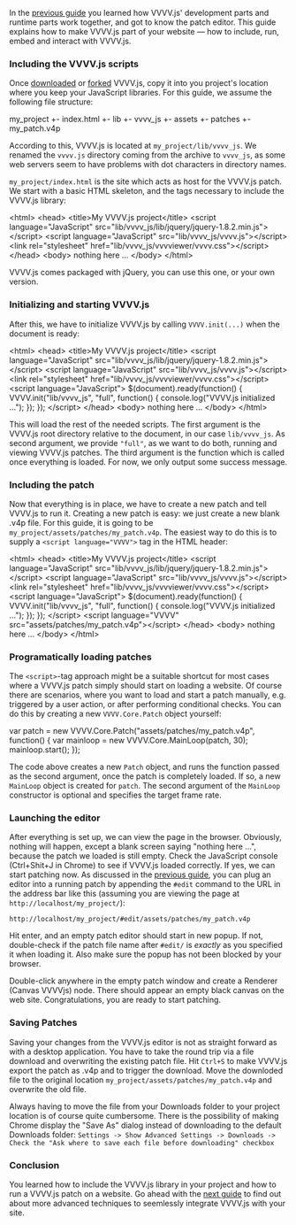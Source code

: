 In the [previous guide](/learn/patching) you learned how VVVV.js' development parts and runtime parts work together, and got to know
the patch editor. This guide explains how to make VVVV.js part of your website &mdash; how to include, run, embed and interact with VVVV.js.

### Including the VVVV.js scripts

Once [downloaded](/start) or [forked](http://github.com/zauner/vvvv.js) VVVV.js, copy it into you project's location where you keep your
JavaScript libraries. For this guide, we assume the following file structure:

<div class="code">my_project
  +- index.html
  +- lib
     +- vvvv_js
  +- assets
     +- patches
        +- my_patch.v4p</div>

According to this, VVVV.js is located at `my_project/lib/vvvv_js`. We renamed the `vvvv.js` directory coming from the archive to
`vvvv_js`, as some web servers seem to have problems with dot characters in directory names.

`my_project/index.html` is the site which acts as host for the VVVV.js patch. We start with a basic HTML skeleton, and the tags necessary to
include the VVVV.js library:

<div class="code">&lt;html&gt;
  &lt;head&gt;
    &lt;title&gt;My VVVV.js project&lt;/title&gt;
    <span class="highlight">&lt;script language="JavaScript" src="lib/vvvv_js/lib/jquery/jquery-1.8.2.min.js"&gt;&lt;/script&gt;
    &lt;script language="JavaScript" src="lib/vvvv_js/vvvv.js"&gt;&lt;/script&gt;
    &lt;link rel="stylesheet" href="lib/vvvv_js/vvvviewer/vvvv.css"&gt;&lt;/script&gt;</span>
  &lt;/head&gt;
  &lt;body&gt;
  nothing here ...
  &lt;/body&gt;
&lt;/html&gt;</div>

VVVV.js comes packaged with jQuery, you can use this one, or your own version.

### Initializing and starting VVVV.js

After this, we have to initialize VVVV.js by calling `VVVV.init(...)` when the document is ready:

<div class="code">&lt;html&gt;
  &lt;head&gt;
    &lt;title&gt;My VVVV.js project&lt;/title&gt;
    &lt;script language="JavaScript" src="lib/vvvv_js/lib/jquery/jquery-1.8.2.min.js"&gt;&lt;/script&gt;
    &lt;script language="JavaScript" src="lib/vvvv_js/vvvv.js"&gt;&lt;/script&gt;
    &lt;link rel="stylesheet" href="lib/vvvv_js/vvvviewer/vvvv.css"&gt;&lt;/script&gt;
    <span class="highlight">&lt;script language="JavaScript"&gt;
      $(document).ready(function() {
        VVVV.init("lib/vvvv_js", "full", function() {
          console.log("VVVV.js initialized ...");
        });
      });
    &lt;/script&gt;</span>
  &lt;/head&gt;
  &lt;body&gt;
  nothing here ...
  &lt;/body&gt;
&lt;/html&gt;</div>

This will load the rest of the needed scripts. The first argument is the VVVV.js root directory relative to the document, in our case
`lib/vvvv_js`. As second argument, we provide `"full"`, as we want to do both, running and viewing VVVV.js patches. The third argument
is the function which is called once everything is loaded. For now, we only output some success message.

### Including the patch

Now that everything is in place, we have to create a new patch and tell VVVV.js to run it. Creating a new patch is easy: we just create
a new blank .v4p file. For this guide, it is going to be `my_project/assets/patches/my_patch.v4p`. The easiest way to do this is to supply a `<script language="VVVV">`
tag in the HTML header:

<div class="code">&lt;html&gt;
  &lt;head&gt;
    &lt;title&gt;My VVVV.js project&lt;/title&gt;
    &lt;script language="JavaScript" src="lib/vvvv_js/lib/jquery/jquery-1.8.2.min.js"&gt;&lt;/script&gt;
    &lt;script language="JavaScript" src="lib/vvvv_js/vvvv.js"&gt;&lt;/script&gt;
    &lt;link rel="stylesheet" href="lib/vvvv_js/vvvviewer/vvvv.css"&gt;&lt;/script&gt;
    &lt;script language="JavaScript"&gt;
      $(document).ready(function() {
        VVVV.init("lib/vvvv_js", "full", function() {
          console.log("VVVV.js initialized ...");
        });
      });
    &lt;/script&gt;
    <span class="highlight">&lt;script language="VVVV" src="assets/patches/my_patch.v4p"&gt;&lt;/script&gt;</span>
  &lt;/head&gt;
  &lt;body&gt;
  nothing here ...
  &lt;/body&gt;
&lt;/html&gt;</div>

### Programatically loading patches

The `<script>`-tag approach might be a suitable shortcut for most cases where a VVVV.js patch simply should start on loading a website. Of course there
are scenarios, where you want to load and start a patch manually, e.g. triggered by a user action, or after performing conditional checks. You
can do this by creating a new `VVVV.Core.Patch` object yourself:

<div class="code">var patch = new VVVV.Core.Patch("assets/patches/my_patch.v4p", function() {
  var mainloop = new VVVV.Core.MainLoop(patch, 30);
  mainloop.start();
});</div>

The code above creates a new `Patch` object, and runs the function passed as the second argument, once the patch is completely loaded.
If so, a new `MainLoop` object is created for `patch`. The second argument of the `MainLoop` constructor is optional and specifies the target frame rate.

### Launching the editor

After everything is set up, we can view the page in the browser. Obviously, nothing will happen, except a blank screen saying "nothing here ...", because
the patch we loaded is still empty. Check the JavaScript console (Ctrl+Shit+J in Chrome) to see if VVVV.js loaded correctly. If yes, we can start patching now.
As discussed in the [previous guide](/learn/patching), you can plug an editor into a running patch by appending the `#edit` command to the URL in the address bar
like this (assuming you are viewing the page at `http://localhost/my_project/`):

    http://localhost/my_project/#edit/assets/patches/my_patch.v4p
    
Hit enter, and an empty patch editor should start in new popup. If not, double-check if the patch file name after `#edit/` is _exactly_ as you specified it when loading it. Also
make sure the popup has not been blocked by your browser.

Double-click anywhere in the empty patch window and create a Renderer (Canvas VVVVjs) node. There should appear an empty black canvas
on the web site. Congratulations, you are ready to start patching.

### Saving Patches

Saving your changes from the VVVV.js editor is not as straight forward as with a desktop application. You have to take the round trip via
a file download and overwriting the existing patch file. Hit `Ctrl+S` to make VVVV.js export the patch as .v4p and to trigger the download.
Move the downloded file to the original location `my_project/assets/patches/my_patch.v4p` and overwrite the old file.

Always having to move the file from your Downloads folder to your project location is of course quite cumbersome. There is the possibility
of making Chrome display the "Save As" dialog instead of downloading to the default Downloads folder: `Settings -> Show Advanced Settings -> Downloads -> Check the "Ask where to save each file before downloading" checkbox`

### Conclusion

You learned how to include the VVVV.js library in your project and how to run a VVVV.js patch on a website. Go ahead with the [next guide](/learn/integrating)
to find out about more advanced techniques to seemlessly integrate VVVV.js with your site. 
